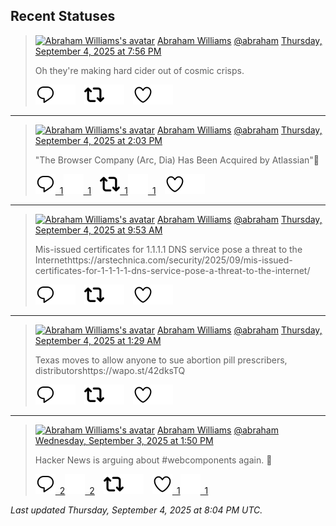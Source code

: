 ## Recent Statuses

> <a href="https://indieweb.social/@abraham"><img alt="Abraham Williams's avatar" src="https://cdn.masto.host/indiewebsocial/accounts/avatars/109/292/540/382/343/163/original/d00f2e03ce9c85b1.jpg" height="24" width="24" ></a> [Abraham Williams](https://indieweb.social/@abraham) [@abraham](https://indieweb.social/@abraham) [Thursday, September 4, 2025 at 7:56 PM](https://indieweb.social/@abraham/115147785023590893)
>
> Oh they&#39;re making hard cider out of cosmic crisps.
>
> [![Reply](./images/reply_light.svg#gh-light-mode-only "Reply")](https://indieweb.social/@abraham/115147785023590893#gh-light-mode-only)[![Reply](./images/reply.svg#gh-dark-mode-only "Reply")](https://indieweb.social/@abraham/115147785023590893#gh-dark-mode-only)&emsp;[![Boost](./images/retweet_light.svg#gh-light-mode-only "Boost")](https://indieweb.social/@abraham/115147785023590893#gh-light-mode-only)[![Boost](./images/retweet.svg#gh-dark-mode-only "Boost")](https://indieweb.social/@abraham/115147785023590893#gh-dark-mode-only)&emsp;[![Favorite](./images/like_light.svg#gh-light-mode-only "Favorite")](https://indieweb.social/@abraham/115147785023590893#gh-light-mode-only)[![Favorite](./images/like.svg#gh-dark-mode-only "Favorite")](https://indieweb.social/@abraham/115147785023590893#gh-dark-mode-only)


---

> <a href="https://indieweb.social/@abraham"><img alt="Abraham Williams's avatar" src="https://cdn.masto.host/indiewebsocial/accounts/avatars/109/292/540/382/343/163/original/d00f2e03ce9c85b1.jpg" height="24" width="24" ></a> [Abraham Williams](https://indieweb.social/@abraham) [@abraham](https://indieweb.social/@abraham) [Thursday, September 4, 2025 at 2:03 PM](https://indieweb.social/@abraham/115146399411480632)
>
> &quot;The Browser Company (Arc, Dia) Has Been Acquired by Atlassian&quot;🤣
>
> [![Reply](./images/reply_light.svg#gh-light-mode-only "Reply")&ensp;1](https://indieweb.social/@abraham/115146399411480632#gh-light-mode-only)[![Reply](./images/reply.svg#gh-dark-mode-only "Reply")&ensp;1](https://indieweb.social/@abraham/115146399411480632#gh-dark-mode-only)&emsp;[![Boost](./images/retweet_light.svg#gh-light-mode-only "Boost")&ensp;1](https://indieweb.social/@abraham/115146399411480632#gh-light-mode-only)[![Boost](./images/retweet.svg#gh-dark-mode-only "Boost")&ensp;1](https://indieweb.social/@abraham/115146399411480632#gh-dark-mode-only)&emsp;[![Favorite](./images/like_light.svg#gh-light-mode-only "Favorite")](https://indieweb.social/@abraham/115146399411480632#gh-light-mode-only)[![Favorite](./images/like.svg#gh-dark-mode-only "Favorite")](https://indieweb.social/@abraham/115146399411480632#gh-dark-mode-only)


---

> <a href="https://indieweb.social/@abraham"><img alt="Abraham Williams's avatar" src="https://cdn.masto.host/indiewebsocial/accounts/avatars/109/292/540/382/343/163/original/d00f2e03ce9c85b1.jpg" height="24" width="24" ></a> [Abraham Williams](https://indieweb.social/@abraham) [@abraham](https://indieweb.social/@abraham) [Thursday, September 4, 2025 at 9:53 AM](https://indieweb.social/@abraham/115145415652977371)
>
> Mis-issued certificates for 1.1.1.1 DNS service pose a threat to the Internethttps://arstechnica.com/security/2025/09/mis-issued-certificates-for-1-1-1-1-dns-service-pose-a-threat-to-the-internet/
>
> [![Reply](./images/reply_light.svg#gh-light-mode-only "Reply")](https://indieweb.social/@abraham/115145415652977371#gh-light-mode-only)[![Reply](./images/reply.svg#gh-dark-mode-only "Reply")](https://indieweb.social/@abraham/115145415652977371#gh-dark-mode-only)&emsp;[![Boost](./images/retweet_light.svg#gh-light-mode-only "Boost")](https://indieweb.social/@abraham/115145415652977371#gh-light-mode-only)[![Boost](./images/retweet.svg#gh-dark-mode-only "Boost")](https://indieweb.social/@abraham/115145415652977371#gh-dark-mode-only)&emsp;[![Favorite](./images/like_light.svg#gh-light-mode-only "Favorite")](https://indieweb.social/@abraham/115145415652977371#gh-light-mode-only)[![Favorite](./images/like.svg#gh-dark-mode-only "Favorite")](https://indieweb.social/@abraham/115145415652977371#gh-dark-mode-only)


---

> <a href="https://indieweb.social/@abraham"><img alt="Abraham Williams's avatar" src="https://cdn.masto.host/indiewebsocial/accounts/avatars/109/292/540/382/343/163/original/d00f2e03ce9c85b1.jpg" height="24" width="24" ></a> [Abraham Williams](https://indieweb.social/@abraham) [@abraham](https://indieweb.social/@abraham) [Thursday, September 4, 2025 at 1:29 AM](https://indieweb.social/@abraham/115143432968662346)
>
> Texas moves to allow anyone to sue abortion pill prescribers, distributorshttps://wapo.st/42dksTQ
>
> [![Reply](./images/reply_light.svg#gh-light-mode-only "Reply")](https://indieweb.social/@abraham/115143432968662346#gh-light-mode-only)[![Reply](./images/reply.svg#gh-dark-mode-only "Reply")](https://indieweb.social/@abraham/115143432968662346#gh-dark-mode-only)&emsp;[![Boost](./images/retweet_light.svg#gh-light-mode-only "Boost")](https://indieweb.social/@abraham/115143432968662346#gh-light-mode-only)[![Boost](./images/retweet.svg#gh-dark-mode-only "Boost")](https://indieweb.social/@abraham/115143432968662346#gh-dark-mode-only)&emsp;[![Favorite](./images/like_light.svg#gh-light-mode-only "Favorite")](https://indieweb.social/@abraham/115143432968662346#gh-light-mode-only)[![Favorite](./images/like.svg#gh-dark-mode-only "Favorite")](https://indieweb.social/@abraham/115143432968662346#gh-dark-mode-only)


---

> <a href="https://indieweb.social/@abraham"><img alt="Abraham Williams's avatar" src="https://cdn.masto.host/indiewebsocial/accounts/avatars/109/292/540/382/343/163/original/d00f2e03ce9c85b1.jpg" height="24" width="24" ></a> [Abraham Williams](https://indieweb.social/@abraham) [@abraham](https://indieweb.social/@abraham) [Wednesday, September 3, 2025 at 1:50 PM](https://indieweb.social/@abraham/115140685382546090)
>
> Hacker News is arguing about #webcomponents again. 🍿
>
> [![Reply](./images/reply_light.svg#gh-light-mode-only "Reply")&ensp;2](https://indieweb.social/@abraham/115140685382546090#gh-light-mode-only)[![Reply](./images/reply.svg#gh-dark-mode-only "Reply")&ensp;2](https://indieweb.social/@abraham/115140685382546090#gh-dark-mode-only)&emsp;[![Boost](./images/retweet_light.svg#gh-light-mode-only "Boost")](https://indieweb.social/@abraham/115140685382546090#gh-light-mode-only)[![Boost](./images/retweet.svg#gh-dark-mode-only "Boost")](https://indieweb.social/@abraham/115140685382546090#gh-dark-mode-only)&emsp;[![Favorite](./images/like_light.svg#gh-light-mode-only "Favorite")&ensp;1](https://indieweb.social/@abraham/115140685382546090#gh-light-mode-only)[![Favorite](./images/like.svg#gh-dark-mode-only "Favorite")&ensp;1](https://indieweb.social/@abraham/115140685382546090#gh-dark-mode-only)


_Last updated Thursday, September 4, 2025 at 8:04 PM UTC._
